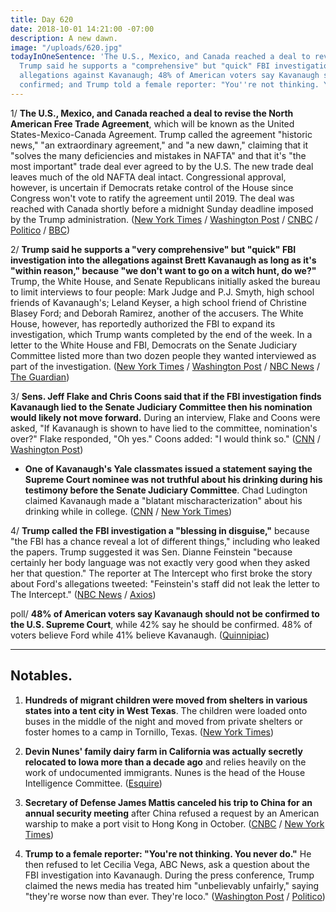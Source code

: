 ```yaml
---
title: Day 620
date: 2018-10-01 14:21:00 -07:00
description: A new dawn.
image: "/uploads/620.jpg"
todayInOneSentence: 'The U.S., Mexico, and Canada reached a deal to revise NAFTA;
  Trump said he supports a "comprehensive" but "quick" FBI investigation into the
  allegations against Kavanaugh; 48% of American voters say Kavanaugh should not be
  confirmed; and Trump told a female reporter: "You''re not thinking. You never do."'
---
```


1/ **The U.S., Mexico, and Canada reached a deal to revise the North American Free Trade Agreement**, which will be known as the United States-Mexico-Canada Agreement. Trump called the agreement "historic news," "an extraordinary agreement," and "a new dawn," claiming that it "solves the many deficiencies and mistakes in NAFTA" and that it's "the most important" trade deal ever agreed to by the U.S. The new trade deal leaves much of the old NAFTA deal intact. Congressional approval, however, is uncertain if Democrats retake control of the House since Congress won't vote to ratify the agreement until 2019. The deal was reached with Canada shortly before a midnight Sunday deadline imposed by the Trump administration. ([New York Times](https://www.nytimes.com/2018/09/30/us/politics/us-canada-nafta-deal-deadline.html) / [Washington Post](https://www.washingtonpost.com/business/economy/2018/10/01/cae5b7fa-c588-11e8-b1ed-1d2d65b86d0c_story.html) / [CNBC](https://www.cnbc.com/2018/10/01/trump-new-north-american-trade-deal-is-new-dawn-for-us-auto-industry.html) / [Politico](https://www.politico.com/story/2018/09/30/nafta-trade-canada-819081) / [BBC](https://www.bbc.com/news/business-45711595))

2/ **Trump said he supports a "very comprehensive" but "quick" FBI investigation into the allegations against Brett Kavanaugh as long as it's "within reason," because "we don't want to go on a witch hunt, do we?"** Trump, the White House, and Senate Republicans initially asked the bureau to limit interviews to four people: Mark Judge and P.J. Smyth, high school friends of Kavanaugh's; Leland Keyser, a high school friend of Christine Blasey Ford; and Deborah Ramirez, another of the accusers. The White House, however, has reportedly authorized the FBI to expand its investigation, which Trump wants completed by the end of the week. In a letter to the White House and FBI, Democrats on the Senate Judiciary Committee listed more than two dozen people they wanted interviewed as part of the investigation. ([New York Times](https://www.nytimes.com/2018/10/01/us/politics/trump-fbi-kavanaugh.html) / [Washington Post](https://www.washingtonpost.com/politics/trump-adds-to-confusion-over-scope-of-fbi-investigation-of-kavanaugh-accusations/2018/10/01/1aa5e922-c561-11e8-b1ed-1d2d65b86d0c_story.html) / [NBC News](https://www.nbcnews.com/politics/politics-news/white-house-limits-scope-fbi-s-investigation-allegations-against-brett-n915061) / [The Guardian](https://www.theguardian.com/us-news/2018/oct/01/brett-kavanaugh-deborah-ramirez-julie-swetnick-christine-blasey-ford))

3/ **Sens. Jeff Flake and Chris Coons said that if the FBI investigation finds Kavanaugh lied to the Senate Judiciary Committee then his nomination would likely not move forward.** During an interview, Flake and Coons were asked, "If Kavanaugh is shown to have lied to the committee, nomination's over?" Flake responded, "Oh yes." Coons added: "I would think so." ([CNN](https://www.cnn.com/2018/09/30/politics/flake-fbi-kavanaugh-investigation/index.html) / [Washington Post](https://www.washingtonpost.com/politics/2018/10/01/kavanaugh-would-not-be-confirmed-if-fbi-probe-shows-he-lied-senate-committee-jeff-flake-says/))

* **One of Kavanaugh's Yale classmates issued a statement saying the Supreme Court nominee was not truthful about his drinking during his testimony before the Senate Judiciary Committee**. Chad Ludington claimed Kavanaugh made a "blatant mischaracterization" about his drinking while in college. ([CNN](https://www.cnn.com/2018/10/01/politics/read-chad-ludington-statement-brett-kavanaugh/index.html) / [New York Times](https://www.nytimes.com/2018/09/30/us/politics/chad-ludington-statement-brett-kavanaugh.html))

4/ **Trump called the FBI investigation a "blessing in disguise,"** because "the FBI has a chance reveal a lot of different things," including who leaked the papers. Trump suggested it was Sen. Dianne Feinstein "because certainly her body language was not exactly very good when they asked her that question." The reporter at The Intercept who first broke the story about Ford's allegations tweeted: "Feinstein's staff did not leak the letter to The Intercept." ([NBC News](https://www.nbcnews.com/politics/donald-trump/trump-kavanaugh-fbi-investigation-n915091) / [Axios](https://www.axios.com/donald-trump-dianne-feinstein-leaked-ford-letterd-f3b71d61-462c-4fef-ae18-32e7f906638d.html))

poll/ **48% of American voters say Kavanaugh should not be confirmed to the U.S. Supreme Court**, while 42% say he should be confirmed. 48% of voters believe Ford while 41% believe Kavanaugh. ([Quinnipiac](https://poll.qu.edu/national/release-detail?ReleaseID=2574))

---

## Notables.

1. **Hundreds of migrant children were moved from shelters in various states into a tent city in West Texas**. The children were loaded onto buses in the middle of the night and moved from private shelters or foster homes to a camp in Tornillo, Texas. ([New York Times](https://www.nytimes.com/2018/09/30/us/migrant-children-tent-city-texas.html))

2. **Devin Nunes' family dairy farm in California was actually secretly relocated to Iowa more than a decade ago** and relies heavily on the work of undocumented immigrants. Nunes is the head of the House Intelligence Committee. ([Esquire](https://www.esquire.com/news-politics/a23471864/devin-nunes-family-farm-iowa-california/)) 

3. **Secretary of Defense James Mattis canceled his trip to China for an annual security meeting** after China refused a request by an American warship to make a port visit to Hong Kong in October. ([CNBC](https://www.cnbc.com/2018/10/01/defense-secretary-james-mattis-cancels-trip-to-china.html) / [New York Times](https://www.nytimes.com/2018/09/30/world/asia/china-us-security-mattis.html))

4. **Trump to a female reporter: "You're not thinking. You never do."** He then refused to let Cecilia Vega, ABC News, ask a question about the FBI investigation into Kavanaugh. During the press conference, Trump claimed the news media has treated him "unbelievably unfairly," saying "they're worse now than ever. They're loco." ([Washington Post](https://www.washingtonpost.com/politics/2018/10/01/youre-not-thinking-you-never-do-trump-tells-female-reporter/) / [Politico](https://www.politico.com/story/2018/10/01/trump-reporter-insult-854870))
